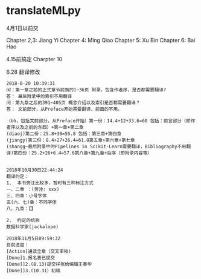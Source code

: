 # translateMLpy

4月1日以前交
 
Chapter 2,3: Jiang Yi
Chapter 4: Ming Qiao
Chapter 5: Xu Bin
Chapter 6: Bai Hao

4.15前搞定
Charpter 10

6.28 翻译修改
~~~~
2018-8-20 10:39:31
问：第一章之前的正式章节前面的1~36页 附录，包含作者序，是否都需要翻译?
答： 最后附录中的索引不用翻译
问：第九章之后的391~405页 概念介绍以及索引是否都需要翻译？
答： 文前部分，从Preface开始需要翻译，前面的不用。

（bh，包括文前部分，从Preface开始）第一份：14.4+12+33.6=60 包括：前言部分（即作者序以及之前的东西）+第一章+第二章
(diaoj)第二份：25.8+30=55.8 包括：第三章+第四章
(jiangy)第三份：8.4+27+26.4=61.8第五章+第六章+第七章
(shangg~最后附录中的Pipelines in Scikit-Learn需要翻译，Bibliography不用翻译)第四份：25.2+26+6.4=57.6第八章+第九章+后序（即附录内容等）


2018年10月30日22:44:24
翻译约定：
1.	本书旁注比较多，暂时有三种标注方式 
一、二章 ：(旁注: xxx)
三、四章：小号字体
五(六、七)章：不同字体
八、九章：【】

2.	约定的统称
数据科学家(jackalope)

2018年11月5日09:59:32
目前进度： 
[Action]通读全章（交叉审校)
[Done]1.报名表已提交
[Done]]2.(8.13)提交样张给编辑王春华
[Done]]3.(10.31）初稿
